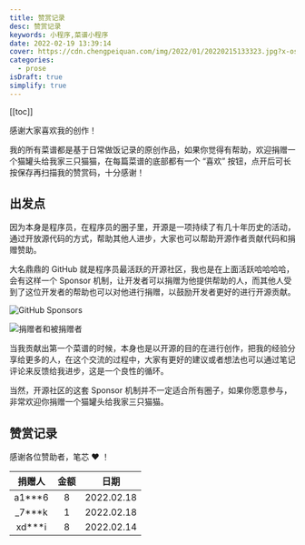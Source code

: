 ```yaml
---
title: 赞赏记录
desc: 赞赏记录
keywords: 小程序,菜谱小程序
date: 2022-02-19 13:39:14
cover: https://cdn.chengpeiquan.com/img/2022/01/20220215133323.jpg?x-oss-process=image/interlace,1
categories:
  - prose
isDraft: true
simplify: true
---
```


[[toc]]

感谢大家喜欢我的创作！

我的所有菜谱都是基于日常做饭记录的原创作品，如果你觉得有帮助，欢迎捐赠一个猫罐头给我家三只猫猫，在每篇菜谱的底部都有一个 “喜欢” 按钮，点开后可长按保存再扫描我的赞赏码，十分感谢！

## 出发点

因为本身是程序员，在程序员的圈子里，开源是一项持续了有几十年历史的活动，通过开放源代码的方式，帮助其他人进步，大家也可以帮助开源作者贡献代码和捐赠赞助。

大名鼎鼎的 GitHub 就是程序员最活跃的开源社区，我也是在上面活跃哈哈哈哈，会有这样一个 Sponsor 机制，让开发者可以捐赠为他提供帮助的人，而其他人受到了这位开发者的帮助也可以对他进行捐赠，以鼓励开发者更好的进行开源贡献。

![GitHub Sponsors](https://cdn.chengpeiquan.com/img/2022/02/20220219203236.jpg?x-oss-process=image/interlace,1)

![捐赠者和被捐赠者](https://cdn.chengpeiquan.com/img/2022/02/20220219203336.jpg?x-oss-process=image/interlace,1)

当我贡献出第一个菜谱的时候，本身也是以开源的目的在进行创作，把我的经验分享给更多的人，在这个交流的过程中，大家有更好的建议或者想法也可以通过笔记评论来反馈给我进步，这是一个良性的循环。

当然，开源社区的这套 Sponsor 机制并不一定适合所有圈子，如果你愿意参与，非常欢迎你捐赠一个猫罐头给我家三只猫猫。

## 赞赏记录

感谢各位赞助者，笔芯 ♥ ！

捐赠人|金额|日期
:-:|:-:|:-:
a1***6|8|2022.02.18
_7***k|1|2022.02.18
xd***i|8|2022.02.14

